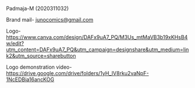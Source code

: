 Padmaja-M (2020311032)

Brand mail- junocomics@gmail.com

Logo- https://www.canva.com/design/DAFx9uA7_PQ/M3Us_mtMaVB3b19xKHsB4w/edit?utm_content=DAFx9uA7_PQ&utm_campaign=designshare&utm_medium=link2&utm_source=sharebutton

Logo demonstration video- https://drive.google.com/drive/folders/1yH_IV8rku2vaNpF-1NcEDBia16ancKOG
